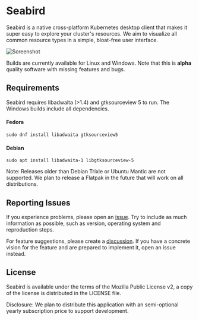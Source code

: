 # Seabird

Seabird is a native cross-platform Kubernetes desktop client that makes it super
easy to explore your cluster's resources. We aim to visualize all common
resource types in a simple, bloat-free user interface.

![Screenshot](https://getseabird.github.io/images/screenshot.png)

Builds are currently available for Linux and Windows. Note that this is
**alpha** quality software with missing features and bugs.

## Requirements

Seabird requires libadwaita (>1.4) and gtksourceview 5 to run. The Windows
builds include all dependencies.

#### Fedora

```
sudo dnf install libadwaita gtksourceview5
```

#### Debian

```
sudo apt install libadwaita-1 libgtksourceview-5
```

Note: Releases older than Debian Trixie or Ubuntu Mantic are not supported. We
plan to release a Flatpak in the future that will work on all distributions.

## Reporting Issues

If you experience problems, please open an
[issue](github.com/getseabird/seabird/issues). Try to include as much
information as possible, such as version, operating system and reproduction
steps.

For feature suggestions, please create a
[discussion](https://github.com/getseabird/seabird/discussions). If you have a
concrete vision for the feature and are prepared to implement it, open an issue
instead.

## License

Seabird is available under the terms of the Mozilla Public License v2, a copy of
the license is distributed in the LICENSE file.

Disclosure: We plan to distribute this application with an semi-optional yearly
subscription price to support development.
